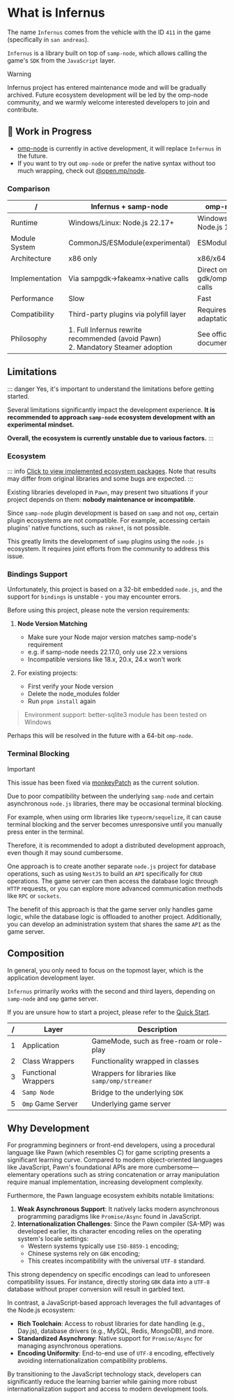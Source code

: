 # What is Infernus

The name `Infernus` comes from the vehicle with the ID `411` in the game (specifically in `san andreas`).

`Infernus` is a library built on top of `samp-node`, which allows calling the game's `SDK` from the `JavaScript` layer.

> [!WARNING]
> Infernus project has entered maintenance mode and will be gradually archived. Future ecosystem development will be led by the omp-node community, and we warmly welcome interested developers to join and contribute.

## 🚧 Work in Progress

- [omp-node](https://github.com/omp-node) is currently in active development, it will replace `Infernus` in the future.
- If you want to try out `omp-node` or prefer the native syntax without too much wrapping, check out [@open.mp/node](https://github.com/omp-node/core).

### Comparison

| /              | Infernus + samp-node                                                               | omp-node                     |
| -------------- | ---------------------------------------------------------------------------------- | ---------------------------- |
| Runtime        | Windows/Linux: Node.js 22.17+                                                      | Windows/Linux: Node.js 18+   |
| Module System  | CommonJS/ESModule(experimental)                                                    | ESModule                     |
| Architecture   | x86 only                                                                           | x86/x64                      |
| Implementation | Via sampgdk→fakeamx→native calls                                                   | Direct omp-gdk/omp-sdk calls |
| Performance    | Slow                                                                               | Fast                         |
| Compatibility  | Third-party plugins via polyfill layer                                             | Requires SDK adaptation      |
| Philosophy     | 1. Full Infernus rewrite recommended (avoid Pawn)<br>2. Mandatory Steamer adoption | See official documentation   |

## Limitations

::: danger
Yes, it's important to understand the limitations before getting started.

Several limitations significantly impact the development experience. **It is recommended to approach `samp-node` ecosystem development with an experimental mindset.**

**Overall, the ecosystem is currently unstable due to various factors.**
:::

### Ecosystem

::: info
[Click to view implemented ecosystem packages](https://github.com/dockfries/infernus/tree/main/packages). Note that results may differ from original libraries and some bugs are expected.
:::

Existing libraries developed in `Pawn`, may present two situations if your project depends on them: **nobody maintenance or incompatible**.

Since `samp-node` plugin development is based on `samp` and not `omp`, certain plugin ecosystems are not compatible. For example, accessing certain plugins' native functions, such as `raknet`, is not possible.

This greatly limits the development of `samp` plugins using the `node.js` ecosystem. It requires joint efforts from the community to address this issue.

### Bindings Support

Unfortunately, this project is based on a 32-bit embedded `node.js`, and the support for `bindings` is unstable - you may encounter errors.

Before using this project, please note the version requirements:

1. **Node Version Matching**
   - Make sure your Node major version matches samp-node's requirement
   - e.g. if samp-node needs 22.17.0, only use 22.x versions
   - Incompatible versions like 18.x, 20.x, 24.x won't work

2. For existing projects:
   - First verify your Node version
   - Delete the node_modules folder
   - Run `pnpm install` again

> Environment support: better-sqlite3 module has been tested on Windows

Perhaps this will be resolved in the future with a 64-bit `omp-node`.

### Terminal Blocking

> [!IMPORTANT]
> This issue has been fixed via [monkeyPatch](https://github.com/dockfries/infernus-starter/blob/main/src/polyfill.js) as the current solution.

Due to poor compatibility between the underlying `samp-node` and certain asynchronous `node.js` libraries, there may be occasional terminal blocking.

For example, when using orm libraries like `typeorm/sequelize`, it can cause terminal blocking and the server becomes unresponsive until you manually press enter in the terminal.

Therefore, it is recommended to adopt a distributed development approach, even though it may sound cumbersome.

One approach is to create another separate `node.js` project for database operations, such as using `NestJS` to build an `API` specifically for `CRUD` operations. The game server can then access the database logic through `HTTP` requests, or you can explore more advanced communication methods like `RPC` or `sockets`.

The benefit of this approach is that the game server only handles game logic, while the database logic is offloaded to another project. Additionally, you can develop an administration system that shares the same `API` as the game server.

## Composition

In general, you only need to focus on the topmost layer, which is the application development layer.

`Infernus` primarily works with the second and third layers, depending on `samp-node` and `omp` game server.

If you are unsure how to start a project, please refer to the [Quick Start](./quick-start).

| /   | Layer               | Description                                     |
| --- | ------------------- | ----------------------------------------------- |
| 1   | Application         | GameMode, such as free-roam or role-play        |
| 2   | Class Wrappers      | Functionality wrapped in classes                |
| 3   | Functional Wrappers | Wrappers for libraries like `samp/omp/streamer` |
| 4   | `Samp Node`         | Bridge to the underlying `SDK`                  |
| 5   | `Omp` Game Server   | Underlying game server                          |

## Why Development

For programming beginners or front-end developers, using a procedural language like Pawn (which resembles C) for game scripting presents a significant learning curve. Compared to modern object-oriented languages like JavaScript, Pawn's foundational APIs are more cumbersome—elementary operations such as string concatenation or array manipulation require manual implementation, increasing development complexity.

Furthermore, the Pawn language ecosystem exhibits notable limitations:

1.  **Weak Asynchronous Support**: It natively lacks modern asynchronous programming paradigms like `Promise/Async` found in JavaScript.
2.  **Internationalization Challenges**: Since the Pawn compiler (SA-MP) was developed earlier, its character encoding relies on the operating system's locale settings:
    - Western systems typically use `ISO-8859-1` encoding;
    - Chinese systems rely on `GBK` encoding;
    - This creates incompatibility with the universal `UTF-8` standard.

This strong dependency on specific encodings can lead to unforeseen compatibility issues. For instance, directly storing `GBK` data into a `UTF-8` database without proper conversion will result in garbled text.

In contrast, a JavaScript-based approach leverages the full advantages of the Node.js ecosystem:

- **Rich Toolchain**: Access to robust libraries for date handling (e.g., Day.js), database drivers (e.g., MySQL, Redis, MongoDB), and more.
- **Standardized Asynchrony**: Native support for `Promise/Async` for managing asynchronous operations.
- **Encoding Uniformity**: End-to-end use of `UTF-8` encoding, effectively avoiding internationalization compatibility problems.

By transitioning to the JavaScript technology stack, developers can significantly reduce the learning barrier while gaining more robust internationalization support and access to modern development tools.
